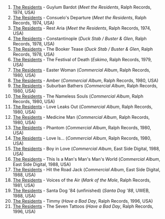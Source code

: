 1. [The Residents](https://musicbrainz.org/artist/8c9b336e-acc8-4e20-9195-6ed0634da9fc) - Guylum Bardot (_Meet the Residents_, Ralph Records, 1974, USA)
1. [The Residents](https://musicbrainz.org/artist/8c9b336e-acc8-4e20-9195-6ed0634da9fc) - Consuelo's Departure (_Meet the Residents_, Ralph Records, 1974, USA)
1. [The Residents](https://musicbrainz.org/artist/8c9b336e-acc8-4e20-9195-6ed0634da9fc) - Rest Aria (_Meet the Residents_, Ralph Records, 1974, USA)
1. [The Residents](https://musicbrainz.org/artist/8c9b336e-acc8-4e20-9195-6ed0634da9fc) - Constantinople (_Duck Stab / Buster & Glen_, Ralph Records, 1978, USA)
1. [The Residents](https://musicbrainz.org/artist/8c9b336e-acc8-4e20-9195-6ed0634da9fc) - The Booker Tease (_Duck Stab / Buster & Glen_, Ralph Records, 1978, USA)
1. [The Residents](https://musicbrainz.org/artist/8c9b336e-acc8-4e20-9195-6ed0634da9fc) - The Festival of Death (_Eskimo_, Ralph Records, 1979, USA)
1. [The Residents](https://musicbrainz.org/artist/8c9b336e-acc8-4e20-9195-6ed0634da9fc) - Easter Woman (_Commercial Album_, Ralph Records, 1980, USA)
1. [The Residents](https://musicbrainz.org/artist/8c9b336e-acc8-4e20-9195-6ed0634da9fc) - Amber (_Commercial Album_, Ralph Records, 1980, USA)
1. [The Residents](https://musicbrainz.org/artist/8c9b336e-acc8-4e20-9195-6ed0634da9fc) - Suburban Bathers (_Commercial Album_, Ralph Records, 1980, USA)
1. [The Residents](https://musicbrainz.org/artist/8c9b336e-acc8-4e20-9195-6ed0634da9fc) - The Nameless Souls (_Commercial Album_, Ralph Records, 1980, USA)
1. [The Residents](https://musicbrainz.org/artist/8c9b336e-acc8-4e20-9195-6ed0634da9fc) - Love Leaks Out (_Commercial Album_, Ralph Records, 1980, USA)
1. [The Residents](https://musicbrainz.org/artist/8c9b336e-acc8-4e20-9195-6ed0634da9fc) - Medicine Man (_Commercial Album_, Ralph Records, 1980, USA)
1. [The Residents](https://musicbrainz.org/artist/8c9b336e-acc8-4e20-9195-6ed0634da9fc) - Phantom (_Commercial Album_, Ralph Records, 1980, USA)
1. [The Residents](https://musicbrainz.org/artist/8c9b336e-acc8-4e20-9195-6ed0634da9fc) - Love Is... (_Commercial Album_, Ralph Records, 1980, USA)
1. [The Residents](https://musicbrainz.org/artist/8c9b336e-acc8-4e20-9195-6ed0634da9fc) - Boy in Love (_Commercial Album_, East Side Digital, 1988, USA)
1. [The Residents](https://musicbrainz.org/artist/8c9b336e-acc8-4e20-9195-6ed0634da9fc) - This Is a Man's Man's Man's World (_Commercial Album_, East Side Digital, 1988, USA)
1. [The Residents](https://musicbrainz.org/artist/8c9b336e-acc8-4e20-9195-6ed0634da9fc) - Hit the Road Jack (_Commercial Album_, East Side Digital, 1988, USA)
1. [The Residents](https://musicbrainz.org/artist/8c9b336e-acc8-4e20-9195-6ed0634da9fc) - Voices of the Air (_Mark of the Mole_, Ralph Records, 1981, USA)
1. [The Residents](https://musicbrainz.org/artist/8c9b336e-acc8-4e20-9195-6ed0634da9fc) - Santa Dog '84 (unfinished) (_Santa Dog '88_, UWEB, 1988, USA)
1. [The Residents](https://musicbrainz.org/artist/8c9b336e-acc8-4e20-9195-6ed0634da9fc) - Timmy (_Have a Bad Day_, Ralph Records, 1996, USA)
1. [The Residents](https://musicbrainz.org/artist/8c9b336e-acc8-4e20-9195-6ed0634da9fc) - The Seven Tattoos (_Have a Bad Day_, Ralph Records, 1996, USA)